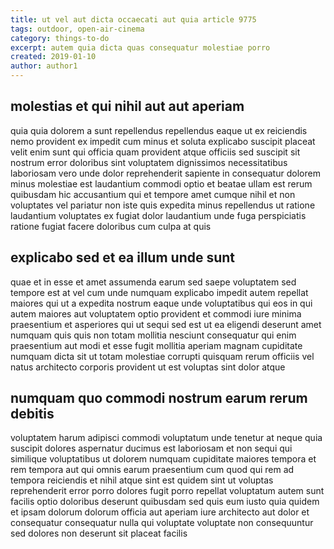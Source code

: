 ```yaml
---
title: ut vel aut dicta occaecati aut quia article 9775
tags: outdoor, open-air-cinema
category: things-to-do
excerpt: autem quia dicta quas consequatur molestiae porro
created: 2019-01-10
author: author1
---
```


## molestias et qui nihil aut aut aperiam

quia quia dolorem a sunt repellendus repellendus eaque ut ex reiciendis nemo provident ex impedit cum minus et soluta explicabo suscipit placeat velit enim sunt qui officia quam provident atque officiis sed suscipit sit nostrum error doloribus sint voluptatem dignissimos necessitatibus laboriosam vero unde dolor reprehenderit sapiente in consequatur dolorem minus molestiae est laudantium commodi optio et beatae ullam est rerum quibusdam hic accusantium qui et tempore amet cumque nihil et non voluptates vel pariatur non iste quis expedita minus repellendus ut ratione laudantium voluptates ex fugiat dolor laudantium unde fuga perspiciatis ratione fugiat facere doloribus cum culpa at quis

## explicabo sed et ea illum unde sunt

quae et in esse et amet assumenda earum sed saepe voluptatem sed tempore est at vel cum unde numquam explicabo impedit autem repellat maiores qui ut a expedita nostrum eaque unde voluptatibus qui eos in qui autem maiores aut voluptatem optio provident et commodi iure minima praesentium et asperiores qui ut sequi sed est ut ea eligendi deserunt amet numquam quis quis non totam mollitia nesciunt consequatur qui enim praesentium aut modi et esse fugit mollitia aperiam magnam cupiditate numquam dicta sit ut totam molestiae corrupti quisquam rerum officiis vel natus architecto corporis provident ut est voluptas sint dolor atque

## numquam quo commodi nostrum earum rerum debitis

voluptatem harum adipisci commodi voluptatum unde tenetur at neque quia suscipit dolores aspernatur ducimus est laboriosam et non sequi qui similique voluptatibus ut dolorem numquam cupiditate maiores tempora et rem tempora aut qui omnis earum praesentium cum quod qui rem ad tempora reiciendis et nihil atque sint est quidem sint ut voluptas reprehenderit error porro dolores fugit porro repellat voluptatum autem sunt facilis optio doloribus deserunt quibusdam sed quis eum iusto quia quidem et ipsam dolorum dolorum officia aut aperiam iure architecto aut dolor et consequatur consequatur nulla qui voluptate voluptate non consequuntur sed dolores non deserunt sit placeat facilis
